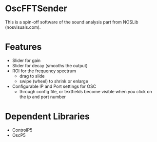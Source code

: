 # OscFFTSender
This is a spin-off software of the sound analysis part from NOSLib (nosvisuals.com).

# Features
- Slider for gain
- Slider for decay (smooths the output)
- ROI for the frequency spectrum
  - drag to slide
  - swipe (wheel) to shrink or enlarge
- Configurable IP and Port settings for OSC
  - through config file, or textfields become visible when you click on the ip and port number


# Dependent Libraries
- ControlP5
- OscP5

